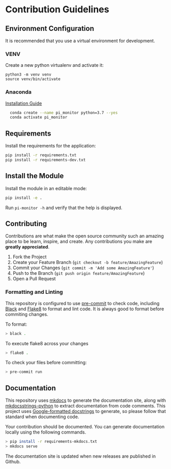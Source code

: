 # Contribution Guidelines

## Environment Configuration

It is recommended that you use a virtual environment for development.

### VENV

Create a new python virtualenv and activate it:

```less
python3 -m venv venv
source venv/bin/activate
```

### Anaconda

[Installation Guide](https://conda.io/projects/conda/en/latest/user-guide/install/download.html)

```bash
  conda create --name pi_monitor python=3.7 --yes
  conda activate pi_monitor
```

## Requirements

Install the requirements for the application:

```bash
pip install -r requirements.txt
pip install -r requirements-dev.txt
```

## Install the Module

Install the module in an editable mode:

```bash
pip install -e .
```

Run `pi-monitor -h` and verify that the help is displayed.

## Contributing

Contributions are what make the open source community such an amazing place to be learn, inspire, and create. Any contributions you make are **greatly appreciated**.

1. Fork the Project
2. Create your Feature Branch (`git checkout -b feature/AmazingFeature`)
3. Commit your Changes (`git commit -m 'Add some AmazingFeature'`)
4. Push to the Branch (`git push origin feature/AmazingFeature`)
5. Open a Pull Request

### Formatting and Linting

This repository is configured to use [pre-commit](https://pre-commit.com/) to check code, including [Black](https://black.readthedocs.io/en/stable/) and [Flake8](https://flake8.pycqa.org/en/latest/) to format and lint code.  It is always good to format before commiting changes.

To format:

```bash
> black .
```

To execute flake8 across your changes

```bash
> flake8 .
```

To check your files before committing:

```bash
> pre-commit run
```

## Documentation

This repository uses [mkdocs](https://www.mkdocs.org/) to generate the documentation site, along with [mkdocsstrings-python](https://mkdocstrings.github.io/python/) to extract documentation from code comments.  This project uses [Google-formatted docstrings](https://sphinxcontrib-napoleon.readthedocs.io/en/latest/example_google.html) to generate, so please follow that standard when documenting code.

Your contribution should be documented.  You can generate documentation locally using the following commands.

```bash
> pip install -r requirements-mkdocs.txt
> mkdocs serve
```

The documentation site is updated when new releases are published in Github.
